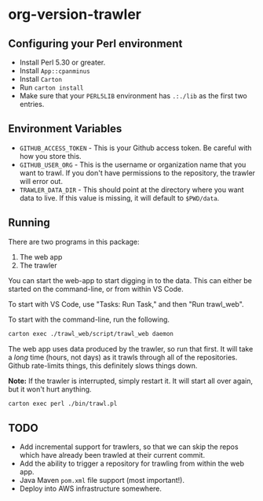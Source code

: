 # org-version-trawler

## Configuring your Perl environment

- Install Perl 5.30 or greater.
- Install `App::cpanminus`
- Install `Carton`
- Run `carton install`
- Make sure that your `PERL5LIB` environment has `.:./lib` as the first two entries.

## Environment Variables

- `GITHUB_ACCESS_TOKEN` - This is your Github access token. Be careful with how you store this.
- `GITHUB_USER_ORG` - This is the username or organization name that you want to trawl. If you don't have permissions to the repository, the trawler will error out.
- `TRAWLER_DATA_DIR` - This should point at the directory where you want data to live. If this value is missing, it will default to `$PWD/data`.

## Running

There are two programs in this package:

1. The web app
2. The trawler

You can start the web-app to start digging in to the data. This can either be started on the command-line, or from within VS Code.

To start with VS Code, use "Tasks: Run Task," and then "Run trawl_web".

To start with the command-line, run the following.

```sh
carton exec ./trawl_web/script/trawl_web daemon
```


The web app uses data produced by the trawler, so run that first. It will take a _long_ time (hours, not days) as it trawls through all of the repositories. Github rate-limits things, this definitely slows things down.

**Note:** If the trawler is interrupted, simply restart it. It will start all over again, but it won't hurt anything.

```sh
carton exec perl ./bin/trawl.pl
```

## TODO

- Add incremental support for trawlers, so that we can skip the repos which have already been trawled at their current commit.
- Add the ability to trigger a repository for trawling from within the web app.
- Java Maven `pom.xml` file support (most important!).
- Deploy into AWS infrastructure somewhere.
